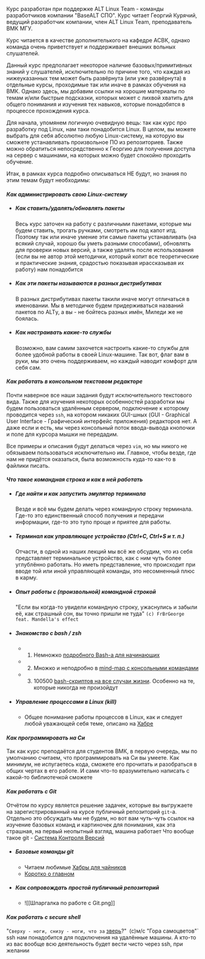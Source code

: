 Курс разработан при поддержке ALT Linux Team - команды разработчиков компании "BaseALT СПО". Курс читает Георгий Курячий, ведущий разработчик компании, член ALT Linux Team, преподаватель ВМК МГУ.

Курс читается в качестве дополнителького на кафедре АСВК, однако команда очень приветствует и поддерживает внешних вольных слушателей.

Данный курс предполагает некоторое наличие базовых/примитивных знаний у слушателей, исключительно по причине того, что каждая из нижеуказанных тем может быть развёрнута (или уже развёрнута) в отдельные курсы, проходимые так или иначе в рамках обучения на ВМК. Однако здесь, мы добавим ссылки на хорошие материалы по темам и/или быстрые подсказки, которых может с лихвой хватить для общего понимания и изучения тех навыков, которые понадобятся в процеессе прохождения курса.

Для начала, упомянем логичную очевидную вещь: так как курс про разработку под Linux, нам таки понадобится Linux. В целом, вы можете выбрать для себя абсолютно любую Linux-систему, на которую вы сможете устанавливать произвольное ПО из репозиториев. Также можно обратиться непосредственно к Георгию для получения доступа на сервер с машинами, на которых можно будет спокойно проходить обучение.

Итак, в рамках курса подробно описываться НЕ будут, но знания по этим темам будут необходимы:
#### ***Как администрировать свою Linux-систему***

 - ##### Как ставить/удалять/обновлять пакеты
	 Весь курс заточен на работу с различными пакетами, которые мы будем ставить, трогать ручками, смотреть им под капот итд. Поэтому так или иначе умение эти самые пакеты устанавливать (на всякий случай, хорошо бы уметь разными способами), обновлять для проверки новых версий, а также удалять после использования (если вы не автор этой методички, который копит все теоретические и практические знания, срадостью показывая ирассказывая их работу) нам понадобится
 - ##### Как эти пакеты называются в разных дистрибутивах
	 В разных дистрибутивах пакеты такили иначе могут отличаться в именовании. Мы в методичке будем придерживаться названий пакетов по ALTу, а вы - не бойтесь разных имён, Миледи же не боялась.
 - ##### Как настраивать какие-то службы
	 Возможно, вам самим захочется настроить какие-то службы для более удобной работы в своей Linux-машине. Так вот, флаг вам в руки, мы это очень поддерживаем, но каждый наводит комфорт для себя сам.

#### ***Как работать в консольном текстовом редакторе***

   Почти наверное все наши задания будут исключительного текстового вида. Также для изучения некоторых особенностей разработки мы будем пользоваться удалённым сервером, подключение к которому проводится через `ssh`, на котором никаких GUI-шных (GUI - Graphical User Interface - Графический интерфейс приложения) редакторов нет. А даже если и есть, мы через консольный поток ввода-вывода кнопочки и поле для курсора мышки не передадим.

   Все примеры и описания будут делаться через `vim`, но мы никого не обязываем пользоваться исключительно им. Главное, чтобы везде, где нам не придётся оказаться, была возможность куда-то как-то в файлики писать. 
#### ***Что такое командная строка и как в ней работать***

 - ##### Где найти и как запустить эмулятор терминала
	 Везде и всё мы будем делать через командную строку терминала. Где-то это единственный способ получения и передачи информации, где-то это тупо проще и приятее для работы.

 - ##### Терминал как управляющее устройство (Ctrl+C, Ctrl+S и т. п.)
	 Отчасти, в одной из наших лекций мы всё же обсудим, что из себя представляет терминальное устройство, как с ним чуть более углублённо работать. Но иметь представление, что происходит при вводе той или иной управляющей команды, это несомненный плюс в карму.

 - ##### Опыт работы с (произвольной) командной строкой
	 "Если вы когда-то увидели командную строку, ужаснулись и забыли её, как страшный сон, вы точно пришли не туда" 
	 `(с) FrBrGeorge feat. Mandella's effect`

 - ##### Знакомство с bash / zsh
	 - 1. Немножко [подробного Bash-а для начинающих](https://habr.com/ru/companies/ruvds/articles/445270/)
	 - 2. Множко и неподробно в [mind-map с консольными командами](https://xmind.app/m/WwtB/#)
	 - 3. 100500 [bash-скриптов на все случаи жизни](https://github.com/HariSekhon/DevOps-Bash-tools). Особенно на те, которые никогда не произойдут

 - ##### Управление процессами в Linux (kill)
	 - Общее понимание работы процессов в Linux, как и следует любой уважающей себя теме, описано на [Хабре](https://habr.com/ru/companies/otus/articles/744902/)

#### ***Как программировать на Си***
   Так как курс преподаётся для студентов ВМК, в первую очередь, мы по умолчанию считаем, что программировать на Си вы умеете. Как минимум, не испугаетесь кода, сможете его прочитать и разобраться в общих чертах в его работе. И сами что-то вразумительно написать с какой-то библиотечкой сможете

#### ***Как работать с Git***
   Отчётом по курсу является решение задачек, которые вы выгружаете на зарегистрированный на курсе публичный репозиторий `git`-а. Отдельно это обсуждать мы не будем, но вот вам чуть-чуть ссылок на изучение базовых команд и картиночек для понимания, как эта страшная, на первый неопытный взгляд, машина работает
   Что вообще такое git - [Система Контроля Версий](https://habr.com/ru/companies/otus/articles/521290/)
 - ##### Базовые команды git
	 - Читаем любимые [Хабры для чайников](https://habr.com/ru/companies/ruvds/articles/599929/)
	 - [Коротко о главном](https://habr.com/ru/articles/588801/)
 - ##### Как сопровождать простой публичный репозиторий
	 - ![[Шпаргалка по работе с Git.png]]

#### ***Как работать с secure shell***
   "`Сверху - ноги, снизу - ноги, что за` [зверь](https://habr.com/ru/sandbox/166705/)?"`
   `(с)м/с "Гора самоцветов"`
   ssh нам понадобится для подключения на удалённые машины. А кто-то из вас вообще всю деятельность будет вести чисто через ssh, при желании

